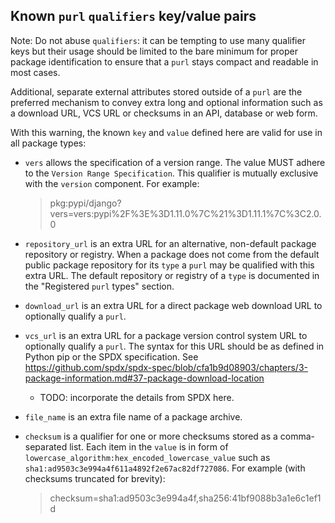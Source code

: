 ## Known ``purl`` ``qualifiers`` key/value pairs

Note: Do not abuse ``qualifiers``: it can be tempting to use many qualifier
keys but their usage should be limited to the bare minimum for proper package
identification to ensure that a ``purl`` stays compact and readable in most cases.

Additional, separate external attributes stored outside of a ``purl`` are the
preferred mechanism to convey extra long and optional information such as a
download URL, VCS URL or checksums in an API, database or web form.

With this warning, the known ``key`` and ``value`` defined here are valid for use in
all package types:

- ``vers`` allows the specification of a version range.
  The value MUST adhere to the `Version Range Specification`.
  This qualifier is mutually exclusive with the ``version`` component.
  For example:

  > pkg:pypi/django?vers=vers:pypi%2F%3E%3D1.11.0%7C%21%3D1.11.1%7C%3C2.0.0

- ``repository_url`` is an extra URL for an alternative, non-default package
  repository or registry. When a package does not come from the default public
  package repository for its ``type`` a ``purl`` may be qualified with this extra
  URL. The default repository or registry of a ``type`` is documented in the
  "Registered ``purl`` types" section.
- ``download_url`` is an extra URL for a direct package web download URL to
  optionally qualify a ``purl``.
- ``vcs_url`` is an extra URL for a package version control system URL to
  optionally qualify a ``purl``. The syntax for this URL should be as defined in
  Python pip or the SPDX specification. See
  https://github.com/spdx/spdx-spec/blob/cfa1b9d08903/chapters/3-package-information.md#37-package-download-location
  - TODO: incorporate the details from SPDX here.
- ``file_name`` is an extra file name of a package archive.
- ``checksum`` is a qualifier for one or more checksums stored as a
  comma-separated list. Each item in the ``value`` is in form of
  ``lowercase_algorithm:hex_encoded_lowercase_value`` such as
  ``sha1:ad9503c3e994a4f611a4892f2e67ac82df727086``.
  For example (with checksums truncated for brevity):

  > checksum=sha1:ad9503c3e994a4f,sha256:41bf9088b3a1e6c1ef1d
